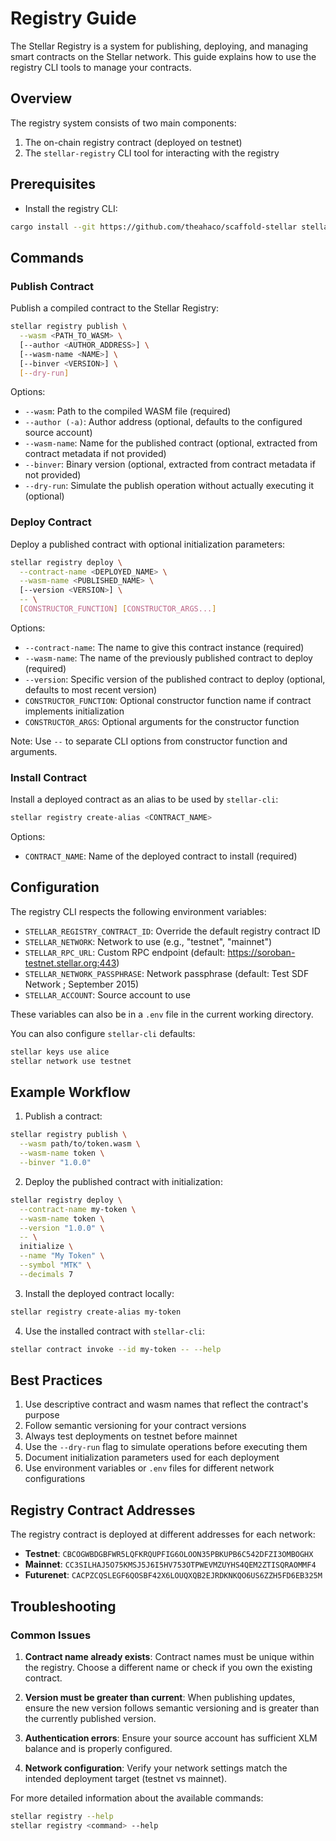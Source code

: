# Registry Guide

The Stellar Registry is a system for publishing, deploying, and managing smart contracts on the Stellar network. This guide explains how to use the registry CLI tools to manage your contracts.

## Overview

The registry system consists of two main components:

1. The on-chain registry contract (deployed on testnet)
2. The `stellar-registry` CLI tool for interacting with the registry

## Prerequisites

- Install the registry CLI:

```bash
cargo install --git https://github.com/theahaco/scaffold-stellar stellar-registry-cli
```

## Commands

### Publish Contract

Publish a compiled contract to the Stellar Registry:

```bash
stellar registry publish \
  --wasm <PATH_TO_WASM> \
  [--author <AUTHOR_ADDRESS>] \
  [--wasm-name <NAME>] \
  [--binver <VERSION>] \
  [--dry-run]
```

Options:

- `--wasm`: Path to the compiled WASM file (required)
- `--author (-a)`: Author address (optional, defaults to the configured source account)
- `--wasm-name`: Name for the published contract (optional, extracted from contract metadata if not provided)
- `--binver`: Binary version (optional, extracted from contract metadata if not provided)
- `--dry-run`: Simulate the publish operation without actually executing it (optional)

### Deploy Contract

Deploy a published contract with optional initialization parameters:

```bash
stellar registry deploy \
  --contract-name <DEPLOYED_NAME> \
  --wasm-name <PUBLISHED_NAME> \
  [--version <VERSION>] \
  -- \
  [CONSTRUCTOR_FUNCTION] [CONSTRUCTOR_ARGS...]
```

Options:

- `--contract-name`: The name to give this contract instance (required)
- `--wasm-name`: The name of the previously published contract to deploy (required)
- `--version`: Specific version of the published contract to deploy (optional, defaults to most recent version)
- `CONSTRUCTOR_FUNCTION`: Optional constructor function name if contract implements initialization
- `CONSTRUCTOR_ARGS`: Optional arguments for the constructor function

Note: Use `--` to separate CLI options from constructor function and arguments.

### Install Contract

Install a deployed contract as an alias to be used by `stellar-cli`:

```bash
stellar registry create-alias <CONTRACT_NAME>
```

Options:

- `CONTRACT_NAME`: Name of the deployed contract to install (required)

## Configuration

The registry CLI respects the following environment variables:

- `STELLAR_REGISTRY_CONTRACT_ID`: Override the default registry contract ID
- `STELLAR_NETWORK`: Network to use (e.g., "testnet", "mainnet")
- `STELLAR_RPC_URL`: Custom RPC endpoint (default: https://soroban-testnet.stellar.org:443)
- `STELLAR_NETWORK_PASSPHRASE`: Network passphrase (default: Test SDF Network ; September 2015)
- `STELLAR_ACCOUNT`: Source account to use

These variables can also be in a `.env` file in the current working directory.

You can also configure `stellar-cli` defaults:

```bash
stellar keys use alice
stellar network use testnet
```

## Example Workflow

1. Publish a contract:

```bash
stellar registry publish \
  --wasm path/to/token.wasm \
  --wasm-name token \
  --binver "1.0.0"
```

2. Deploy the published contract with initialization:

```bash
stellar registry deploy \
  --contract-name my-token \
  --wasm-name token \
  --version "1.0.0" \
  -- \
  initialize \
  --name "My Token" \
  --symbol "MTK" \
  --decimals 7
```

3. Install the deployed contract locally:

```bash
stellar registry create-alias my-token
```

4. Use the installed contract with `stellar-cli`:

```bash
stellar contract invoke --id my-token -- --help
```

## Best Practices

1. Use descriptive contract and wasm names that reflect the contract's purpose
2. Follow semantic versioning for your contract versions
3. Always test deployments on testnet before mainnet
4. Use the `--dry-run` flag to simulate operations before executing them
5. Document initialization parameters used for each deployment
6. Use environment variables or `.env` files for different network configurations

## Registry Contract Addresses

The registry contract is deployed at different addresses for each network:

- **Testnet**: `CBCOGWBDGBFWR5LQFKRQUPFIG6OLOON35PBKUPB6C542DFZI3OMBOGHX`
- **Mainnet**: `CC3SILHAJ5O75KMSJ5J6I5HV753OTPWEVMZUYHS4QEM2ZTISQRAOMMF4`
- **Futurenet**: `CACPZCQSLEGF6QOSBF42X6LOUQXQB2EJRDKNKQO6US6ZZH5FD6EB325M`

## Troubleshooting

### Common Issues

1. **Contract name already exists**: Contract names must be unique within the registry. Choose a different name or check if you own the existing contract.

2. **Version must be greater than current**: When publishing updates, ensure the new version follows semantic versioning and is greater than the currently published version.

3. **Authentication errors**: Ensure your source account has sufficient XLM balance and is properly configured.

4. **Network configuration**: Verify your network settings match the intended deployment target (testnet vs mainnet).

For more detailed information about the available commands:

```bash
stellar registry --help
stellar registry <command> --help
```

